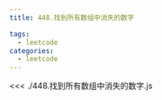 ```yaml
---
title: 448.找到所有数组中消失的数字

tags:
  - leetcode
categories:
  - leetcode
---
```


<<< ./448.找到所有数组中消失的数字.js
